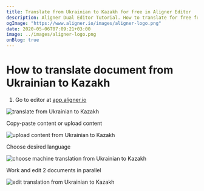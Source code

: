 ```yaml
---
title: Translate from Ukrainian to Kazakh for free in Aligner Editor
description: Aligner Dual Editor Tutorial. How to translate for free from Ukrainian to Kazakh. Aligner is multilingual document management platform. 
ogImage: "https://www.aligner.io/images/aligner-logo.png"
date: 2020-05-06T07:09:21+03:00
image: ../images/aligner-logo.png
onBlog: true
---
```


# How to translate document from Ukrainian to Kazakh

1. Go to editor at [app.aligner.io](https://app.aligner.io "Aligner App web page")

![translate from Ukrainian to Kazakh](../aligner-blank-editor.png "translate from Ukrainian to Kazakh")

Copy-paste content or upload content

![upload content from Ukrainian to Kazakh](../aligner-uploaded-document.png "upload content from Ukrainian to Kazakh")

Choose desired language

![choose machine translation from Ukrainian to Kazakh](../aligner-language-dropdown.png "choose machine translation from Ukrainian to Kazakh")

Work and edit 2 documents in parallel

![edit translation from Ukrainian to Kazakh](../aligner-double-sitded-editor.png "edit translation from Ukrainian to Kazakh")

